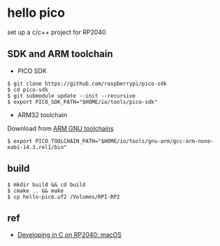 # hello pico

set up a c/c++ project for RP2040

## SDK and ARM toolchain

* PICO SDK

```
$ git clone https://github.com/raspberrypi/pico-sdk
$ cd pico-sdk
$ git submodule update --init --recursive
$ export PICO_SDK_PATH="$HOME/io/tools/pico-sdk"
```

* ARM32 toolchain

Download from [ARM GNU toolchains](https://developer.arm.com/downloads/-/arm-gnu-toolchain-downloads)

```
$ export PICO_TOOLCHAIN_PATH="$HOME/io/tools/gnu-arm/gcc-arm-none-eabi-14.3.rel1/bin"
```

## build

```
$ mkdir build && cd build
$ cmake .. && make
$ cp hello-pico.uf2 /Volumes/RPI-RP2
```

## ref

* [Developing in C on RP2040: macOS](https://wellys.com/posts/rp2040_c_macos/)

